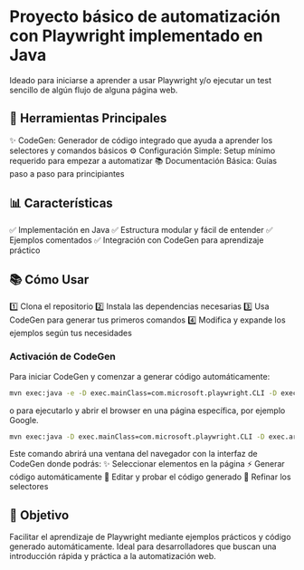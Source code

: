 # Proyecto básico de automatización con Playwright implementado en Java
Ideado para iniciarse a aprender a usar Playwright y/o ejecutar un test sencillo de algún flujo de alguna página web.

## 🔧 Herramientas Principales
✨ CodeGen: Generador de código integrado que ayuda a aprender los selectores y comandos básicos
⚙️ Configuración Simple: Setup mínimo requerido para empezar a automatizar
📚 Documentación Básica: Guías paso a paso para principiantes

## 📊 Características
✅ Implementación en Java
✅ Estructura modular y fácil de entender
✅ Ejemplos comentados
✅ Integración con CodeGen para aprendizaje práctico

## 📚 Cómo Usar
1️⃣ Clona el repositorio
2️⃣ Instala las dependencias necesarias
3️⃣ Usa CodeGen para generar tus primeros comandos
4️⃣ Modifica y expande los ejemplos según tus necesidades

### Activación de CodeGen
Para iniciar CodeGen y comenzar a generar código automáticamente:
```bash
mvn exec:java -e -D exec.mainClass=com.microsoft.playwright.CLI -D exec.args="codegen"
```
o para ejecutarlo y abrir el browser en una página específica, por ejemplo Google.
```bash
mvn exec:java -D exec.mainClass=com.microsoft.playwright.CLI -D exec.args="codegen https://ejemplo.com"
```
Este comando abrirá una ventana del navegador con la interfaz de CodeGen donde podrás:
✨ Seleccionar elementos en la página
⚡ Generar código automáticamente
📝 Editar y probar el código generado
🔄 Refinar los selectores

## 🎯 Objetivo
Facilitar el aprendizaje de Playwright mediante ejemplos prácticos y código generado automáticamente. Ideal para desarrolladores que buscan una introducción rápida y práctica a la automatización web.